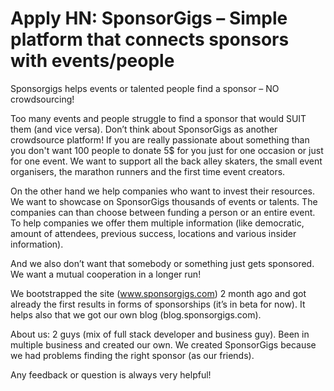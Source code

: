 # Apply HN: SponsorGigs – Simple platform that connects sponsors with events/people

Sponsorgigs helps events or talented people find a sponsor – NO crowdsourcing!<p>Too many events and people struggle to find a sponsor that would SUIT them (and vice versa). Don’t think about SponsorGigs as another crowdsource platform! If you are really passionate about something than you don&#x27;t want 100 people to donate 5$ for you just for one occasion or just for one event. We want to support all the back alley skaters, the small event organisers, the marathon runners and the first time event creators.<p>On the other hand we help companies who want to invest their resources. We want to showcase on SponsorGigs thousands of events or talents. The companies can than choose between funding a person or an entire event. To help companies we offer them multiple information (like democratic, amount of attendees, previous success, locations and various insider information).<p>And we also don’t want that somebody or something just gets sponsored. We want a mutual cooperation in a longer run!<p>We bootstrapped the site (www.sponsorgigs.com) 2 month ago and got already the first results in forms of sponsorships (it’s in beta for now). It helps also that we got our own blog (blog.sponsorgigs.com).<p>About us: 2 guys (mix of full stack developer and business guy). Been in multiple business and created our own. We created SponsorGigs because we had problems finding the right sponsor (as our friends).<p>Any feedback or question is always very helpful!
